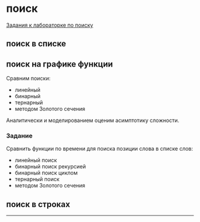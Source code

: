 # поиск

[Задания к лабораторке по поиску](labrab.md)  

## поиск в списке

## поиск на графике функции

Сравним поиски:  

- линейный  
- бинарный  
- тернарный  
- методом Золотого сечения  

Аналитически и моделированием оценим асимптотику сложности.  

### Задание  

Сравнить функции по времени для поиска позиции слова в списке слов:  

- линейный поиск  
- бинарный поиск рекурсией  
- бинарный поиск циклом  
- тернарный поиск  
- методом Золотого сечения  

## поиск в строках

---  
